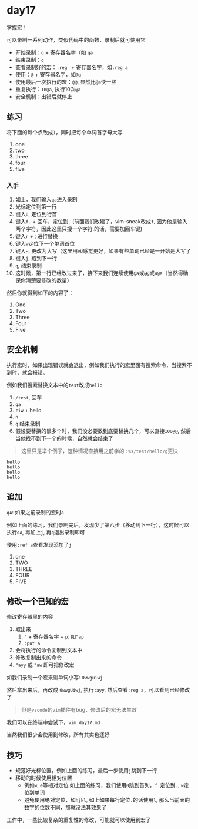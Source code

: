 # day17 

掌握宏！

可以录制一系列动作，类似代码中的函数，录制后就可使用它

- 开始录制：`q` + 寄存器名字（如 `qa`
- 结束录制：`q`
- 查看录制好的宏：`:reg ` + 寄存器名字，如`:reg a`
- 使用：`@` + 寄存器名字，如`@a` 
- 使用最后一次执行的宏：`@@`, 显然比`@a`快一些
- 重复执行：`10@a`, 执行10次`@a`
- 安全机制：出错后就停止


## 练习

将下面的每个点改成`)`，同时把每个单词首字母大写

1. one
2. two
3. three
4. four
5. five

### 入手

1. 如上，我们输入`qa`进入录制
2. 光标定位到第一行
3. 键入`0`, 定位到行首
4. 键入`f.` + 回车，定位到`.` (前面我们改建了，vim-sneak改成`f`, 因为他是输入两个字符，因此这里只搜一个字符.的话，需要加回车键)
5. 键入`r` + `)`进行替换
6. 键入`w`定位下一个单词首位
7. 键入`~`, 更改为大写（这里用`vU`感觉更好，如果有些单词已经是一开始是大写了
8. 键入`j`, 跑到下一行
9. `q`, 结束录制
10. 这时候，第一行已经改过来了，接下来我们连续使用`@a`或`@@`或`4@a`（当然得确保你清楚要修改的数量）

然后你就得到如下的内容了：

1) One
2) Two
3) Three
4) Four
5) Five

## 安全机制

执行宏时，如果出现错误就会退出，例如我们执行的宏里面有搜索命令，当搜索不到时，就会报错。

例如我们搜索替换文本中的`test`改成`hello`

1. `/test`, 回车
2. `qa`
3. `ciw` + hello
4. `n`
5. `q` 结束录制
6. 假设要替换的很多个时，我们没必要数到底要替换几个，可以直接`100@@`, 然后当他找不到下一个的时候，自然就会结束了

> 这里只是举个例子，这种情况直接用之前学的 `:%s/test/hello/g`更快

```
hello
hello
hello
hello
```

## 追加

`qA`: 如果之前录制的宏时`a`

例如上面的练习，我们录制完后，发现少了第八步（移动到下一行），这时候可以执行`qA`, 再加上`j`, 再`q`退出录制即可

使用`:ref a`查看发现添加了`j`

1. one
2. TWO
3. THREE
4. FOUR
5. FIVE

## 修改一个已知的宏

修改寄存器里的内容

1. 取出来
   1. `"` + 寄存器名字 + `p`: 如`"ap`
   2. `:put a`
2. 会将执行的命令复制到文本中
3. 修改复制出来的命令
4. `"ayy` 或 `"aw` 即可把修改宏

如我们录制一个宏来讲单词小写: `0wwguiwj`

然后拿出来后，再改成 `0wwgUiwj`, 执行`:ayy`, 然后查看`:reg a`，可以看到已经修改了

> 但是`vscode`的`vim`插件有bug，修改后的宏无法生效

我们可以在终端中尝试下，`vim day17.md`

当然我们很少会使用到修改，所有其实也还好

## 技巧

- 规范好光标位置，例如上面的练习，最后一步使用`j`跳到下一行
- 移动的时候使用相对位置
  - 例如`w`, `e`等相对定位 如上面的练习，我们使用`0`跳到首列，`f.`定位到`.`, `w`定位到单词
  - 避免使用绝对定位，如`hjkl`, 如上如果每行定位`.`的话使用`l`, 那么当前面的数字的位数不同，那就没法其效果了


工作中，一些比较复杂的重复性的修改，可能就可以使用到宏了